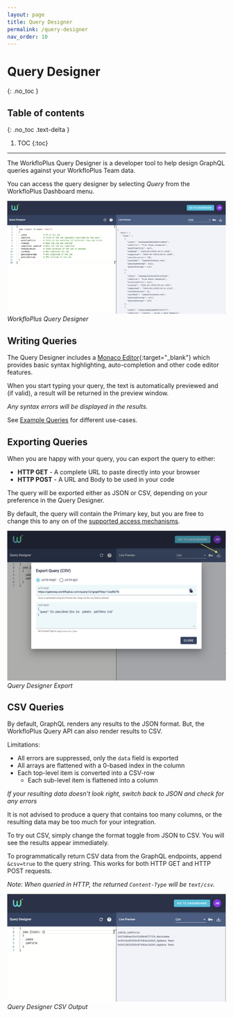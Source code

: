 ```yaml
---
layout: page
title: Query Designer
permalink: /query-designer
nav_order: 10
---
```


# Query Designer
{: .no_toc }

## Table of contents
{: .no_toc .text-delta }

1. TOC
{:toc}

---

The WorkfloPlus Query Designer is a developer tool to help design GraphQL queries against your WorkfloPlus Team data.

You can access the query designer by selecting *Query* from the WorkfloPlus Dashboard menu.

![WorkfloPlus Query Designer](assets/query-designer-1.png)
*WorkfloPlus Query Designer*

## Writing Queries

The Query Designer includes a [Monaco Editor](https://microsoft.github.io/monaco-editor/){:target="_blank"} which provides basic syntax highlighting, auto-completion and other code editor features.

When you start typing your query, the text is automatically previewed and (if valid), a result will be returned in the preview window.

*Any syntax errors will be displayed in the results.*

See [Example Queries](examples) for different use-cases.

## Exporting Queries

When you are happy with your query, you can export the query to either:

- **HTTP GET** - A complete URL to paste directly into your browser
- **HTTP POST** - A URL and Body to be used in your code

The query will be exported either as JSON or CSV, depending on your preference in the Query Designer.

By default, the query will contain the Primary key, but you are free to change this to any on of the [supported access mechanisms](getting-access).

![WorkfloPlus Query Designer](assets/query-designer-export.png)
*Query Designer Export*

## CSV Queries

By default, GraphQL renders any results to the JSON format. But, the WorkfloPlus Query API can also render results to CSV.

Limitations:

- All errors are suppressed, only the `data` field is exported
- All arrays are flattened with a 0-based index in the column
- Each top-level item is converted into a CSV-row
    - Each sub-level item is flattened into a column

*If your resulting data doesn't look right, switch back to JSON and check for any errors*

It is not advised to produce a query that contains too many columns, or the resulting data may be too much for your integration.

To try out CSV, simply change the format toggle from JSON to CSV. You will see the results appear immediately.

To programmatically return CSV data from the GraphQL endpoints, append `&csv=true` to the query string.
This works for both HTTP GET and HTTP POST requests.

*Note: When queried in HTTP, the returned `Content-Type` will be `text/csv`.*

![WorkfloPlus Query Designer](assets/query-designer-csv.png)
*Query Designer CSV Output*